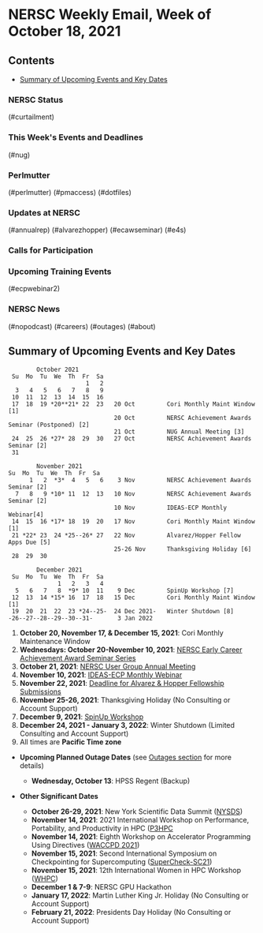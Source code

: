 # NERSC Weekly Email, Week of October 18, 2021 <a name="top"></a> #

## Contents ## 

- [Summary of Upcoming Events and Key Dates](#dates)

### NERSC Status

(#curtailment)

### This Week's Events and Deadlines

(#nug)

### Perlmutter

(#perlmutter)
(#pmaccess)
(#dotfiles)

### Updates at NERSC 

(#annualrep)
(#alvarezhopper)
(#ecawseminar)
(#e4s)

### Calls for Participation


### Upcoming Training Events 

(#ecpwebinar2)

### NERSC News 

(#nopodcast)
(#careers)
(#outages)
(#about)

## Summary of Upcoming Events and Key Dates <a name="dates"/></a> ##

            October 2021
     Su  Mo  Tu  We  Th  Fr  Sa
                          1   2
      3   4   5   6   7   8   9
     10  11  12  13  14  15  16   
     17  18  19 *20**21* 22  23   20 Oct         Cori Monthly Maint Window [1]
                                  20 Oct         NERSC Achievement Awards Seminar (Postponed) [2]
                                  21 Oct         NUG Annual Meeting [3]
     24  25  26 *27* 28  29  30   27 Oct         NERSC Achievement Awards Seminar [2]
     31

            November 2021
    Su  Mo  Tu  We  Th  Fr  Sa
          1   2  *3*  4   5   6    3 Nov         NERSC Achievement Awards Seminar [2]
      7   8   9 *10* 11  12  13   10 Nov         NERSC Achievement Awards Seminar [2]
                                  10 Nov         IDEAS-ECP Monthly Webinar[4]
     14  15  16 *17* 18  19  20   17 Nov         Cori Monthly Maint Window [1]
     21 *22* 23  24 *25--26* 27   22 Nov         Alvarez/Hopper Fellow Apps Due [5]
                                  25-26 Nov      Thanksgiving Holiday [6]
     28  29  30  

            December 2021
     Su  Mo  Tu  We  Th  Fr  Sa
                  1   2   3   4
      5   6   7   8  *9* 10  11    9 Dec         SpinUp Workshop [7]
     12  13  14 *15* 16  17  18   15 Dec         Cori Monthly Maint Window [1]
     19  20  21  22  23 *24--25-  24 Dec 2021-   Winter Shutdown [8]
    -26--27--28--29--30--31-       3 Jan 2022


1. **October 20, November 17, & December 15, 2021**: Cori Monthly Maintenance Window
2. **Wednesdays: October 20-November 10, 2021**: [NERSC Early Career Achievement Award Seminar Series](#ecawseminar)
3. **October 21, 2021**: [NERSC User Group Annual Meeting](#nug)
4. **November 10, 2021**: [IDEAS-ECP Monthly Webinar](#ecpwebinar2)
5. **November 22, 2021**: [Deadline for Alvarez & Hopper Fellowship Submissions](#alvarezhopper)
6. **November 25-26, 2021**: Thanksgiving Holiday (No Consulting or Account Support)
7. **December 9, 2021**: [SpinUp Workshop](#spinup)
8. **December 24, 2021 - January 3, 2022**: Winter Shutdown (Limited Consulting and Account Support)
12. All times are **Pacific Time zone**

- **Upcoming Planned Outage Dates** (see [Outages section](#outages) for more 
details)
    - **Wednesday, October 13**: HPSS Regent (Backup)

- **Other Significant Dates**
    - **October 26-29, 2021**: New York Scientific Data Summit ([NYSDS](https://www.bnl.gov/nysds21))
    - **November 14, 2021**: 2021 International Workshop on Performance, Portability, and Productivity in HPC ([P3HPC](https://p3hpc.org/workshop/2021/)
    - **November 14, 2021**: Eighth Workshop on Accelerator Programming Using Directives ([WACCPD 2021](https://www.waccpd.org))
    - **November 15, 2021**: Second International Symposium on Checkpointing for Supercomputing ([SuperCheck-SC21](https://supercheck.lbl.gov/supercheck-sc21))
    - **November 15, 2021**: 12th International Women in HPC Workshop ([WHPC](https://womeninhpc.org/events/sc-2021-workshop))
    - **December 1 & 7-9**: NERSC GPU Hackathon
    - **January 17, 2022**: Martin Luther King Jr. Holiday (No Consulting or Account Support)
    - **February 21, 2022**: Presidents Day Holiday (No Consulting or Account Support)

